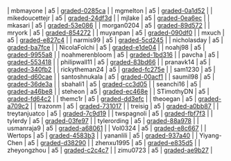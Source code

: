                                                                                                                                                                                                                                                                                                                                                                                                                                                                                                                                                                                                                                                                                                                                                                                                                                                                                                                                                                                                                                                                                                                                                                                                                                                                                                                                                                                                                                                                                                                                                                                                                                                                                                                                                                                                                                                                                                                                                                                                                                                                                                                                                                                                                                                                                                                                                                                                                                                                                                                                                                                                                                                                                                                                                                                                                                                                                                                                                                                                                                                                                                                                                                                                                                                                                                                                                                                                                                                                                                                                                                                                                                                                                                                                                                                                                                                                                                                                                                                                                                                                                                                                                                                                                                                                                                                                                                                                                                                                                                                                                                                                                                                                                                                                                                                                                                                                                                                                                                                                                                                                                                                                                                                                                                                                                                                                                                                                                                                                                                                                                                                                                                                                                                                                                                                                                                                                                                                                                                                                                                                                                                                                                                                                                                                                                                                                                                                                                                                                                                                                                                                                                                                                                                                                                                                                                                                                                                                                                                                                                                                                                                                                                                                                                                                                                                                                                                                                                                                                                                                                                                                                                                                                                                                                                                                                                                                                                                                                                                                                                                                                                                                                                                                                                                                                                                                                                                                                                                                                                                                                                           | mbmayone | a5 | [graded-0285ca](https://github.com/Fall2018COMP401-001/a5-mbmayone/tree/graded-0285ca) | 
| mgmelton | a5 | [graded-0a1d52](https://github.com/Fall2018COMP401-001/a5-mgmelton/tree/graded-0a1d52) | 
| mikedoucettejr | a5 | [graded-24df3d](https://github.com/Fall2018COMP401-001/a5-mikedoucettejr/tree/graded-24df3d) | 
| mjlake | a5 | [graded-0ea6ec](https://github.com/Fall2018COMP401-001/a5-mjlake/tree/graded-0ea6ec) | 
| mkasari | a5 | [graded-53e086](https://github.com/Fall2018COMP401-001/a5-mkasari/tree/graded-53e086) | 
| morgan0204 | a5 | [graded-89d572](https://github.com/Fall2018COMP401-001/a5-morgan0204/tree/graded-89d572) | 
| mryork | a5 | [graded-854272](https://github.com/Fall2018COMP401-001/a5-mryork/tree/graded-854272) | 
| muyanpan | a5 | [graded-090df0](https://github.com/Fall2018COMP401-001/a5-muyanpan/tree/graded-090df0) | 
| mxuch | a5 | [graded-e827c4](https://github.com/Fall2018COMP401-001/a5-mxuch/tree/graded-e827c4) | 
| narmis99 | a5 | [graded-5cd245](https://github.com/Fall2018COMP401-001/a5-narmis99/tree/graded-5cd245) | 
| nicholasday | a5 | [graded-ba7fce](https://github.com/Fall2018COMP401-001/a5-nicholasday/tree/graded-ba7fce) | 
| NicolaFolchi | a5 | [graded-e1de04](https://github.com/Fall2018COMP401-001/a5-NicolaFolchi/tree/graded-e1de04) | 
| noahj98 | a5 | [graded-9955a8](https://github.com/Fall2018COMP401-001/a5-noahj98/tree/graded-9955a8) | 
| noahmerenbloom | a5 | [graded-1bd316](https://github.com/Fall2018COMP401-001/a5-noahmerenbloom/tree/graded-1bd316) | 
| pavcha | a5 | [graded-553418](https://github.com/Fall2018COMP401-001/a5-pavcha/tree/graded-553418) | 
| philipwall11 | a5 | [graded-83bd66](https://github.com/Fall2018COMP401-001/a5-philipwall11/tree/graded-83bd66) | 
| pranavk14 | a5 | [graded-340fb2](https://github.com/Fall2018COMP401-001/a5-pranavk14/tree/graded-340fb2) | 
| rickytheman24 | a5 | [graded-fc275e](https://github.com/Fall2018COMP401-001/a5-rickytheman24/tree/graded-fc275e) | 
| sam1230 | a5 | [graded-d60cae](https://github.com/Fall2018COMP401-001/a5-sam1230/tree/graded-d60cae) | 
| santoshnukala | a5 | [graded-00acf1](https://github.com/Fall2018COMP401-001/a5-santoshnukala/tree/graded-00acf1) | 
| saumil98 | a5 | [graded-36de3a](https://github.com/Fall2018COMP401-001/a5-saumil98/tree/graded-36de3a) | 
| sbahali1 | a5 | [graded-cc3d05](https://github.com/Fall2018COMP401-001/a5-sbahali1/tree/graded-cc3d05) | 
| seanchi16 | a5 | [graded-a46be8](https://github.com/Fall2018COMP401-001/a5-seanchi16/tree/graded-a46be8) | 
| steheon | a5 | [graded-ec468e](https://github.com/Fall2018COMP401-001/a5-steheon/tree/graded-ec468e) | 
| STimothyDN | a5 | [graded-fd64c2](https://github.com/Fall2018COMP401-001/a5-STimothyDN/tree/graded-fd64c2) | 
| themc1r | a5 | [graded-dd3efc](https://github.com/Fall2018COMP401-001/a5-themc1r/tree/graded-dd3efc) | 
| theoegan | a5 | [graded-a709c2](https://github.com/Fall2018COMP401-001/a5-theoegan/tree/graded-a709c2) | 
| trazonm | a5 | [graded-731017](https://github.com/Fall2018COMP401-001/a5-trazonm/tree/graded-731017) | 
| treisig | a5 | [graded-a0bb87](https://github.com/Fall2018COMP401-001/a5-treisig/tree/graded-a0bb87) | 
| treytanjuatco | a5 | [graded-7c9d19](https://github.com/Fall2018COMP401-001/a5-treytanjuatco/tree/graded-7c9d19) | 
| twspagnoli | a5 | [graded-fbf7f3](https://github.com/Fall2018COMP401-001/a5-twspagnoli/tree/graded-fbf7f3) | 
| tylerdy | a5 | [graded-03fe97](https://github.com/Fall2018COMP401-001/a5-tylerdy/tree/graded-03fe97) | 
| tylerording | a5 | [graded-88a978](https://github.com/Fall2018COMP401-001/a5-tylerording/tree/graded-88a978) | 
| usmanraja9 | a5 | [graded-a68061](https://github.com/Fall2018COMP401-001/a5-usmanraja9/tree/graded-a68061) | 
| Vol0324 | a5 | [graded-e8c667](https://github.com/Fall2018COMP401-001/a5-Vol0324/tree/graded-e8c667) | 
| Wertops | a5 | [graded-4583b3](https://github.com/Fall2018COMP401-001/a5-Wertops/tree/graded-4583b3) | 
| yananlili | a5 | [graded-937a40](https://github.com/Fall2018COMP401-001/a5-yananlili/tree/graded-937a40) | 
| Yiyang-Chen | a5 | [graded-d38290](https://github.com/Fall2018COMP401-001/a5-Yiyang-Chen/tree/graded-d38290) | 
| zhenxu1995 | a5 | [graded-e835d5](https://github.com/Fall2018COMP401-001/a5-zhenxu1995/tree/graded-e835d5) | 
| zheyongzhou | a5 | [graded-c2c4c7](https://github.com/Fall2018COMP401-001/a5-zheyongzhou/tree/graded-c2c4c7) | 
| zimu0723 | a5 | [graded-ae9b27](https://github.com/Fall2018COMP401-001/a5-zimu0723/tree/graded-ae9b27) | 
